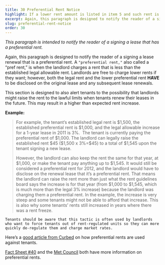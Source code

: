 ```yaml
---
title: 30 Preferential Rent Notice
highlight: If a lower rent amount is listed in item 5 and such rent is a preferential rent
excerpt: Again, this paragraph is designed to notify the reader of a signing a lease renewal
slug: preferential-rent-notice
order: 30
---
```


_This paragraph is intended to notify the reader of a signing a lease that has a preferential rent._

Again, this paragraph is designed to notify the reader of a signing a lease renewal that is a preferential rent. A `"preferential rent,"` also called a “pref rent,” is when the landlord charges a rent that is less than the established legal allowable rent. Landlords are free to charge lower rents if they want; however, both the legal rent and the lower preferential rent **HAVE** to be disclosed on the original lease and any subsequent lease renewals.  

This section is designed to also alert tenants to the possibility that landlords might raise the rent to the lawful limits when tenants renew their leases in the future. This may result in a higher than expected rent increase.

**Example:**
<blockquote style="border-left-style: solid; padding-left: 10px;"> For example, the tenant’s established legal rent is $1,500, the established preferential rent is $1,000, and the legal allowable increase for a 1-year lease in 2011 is 3%.  The tenant is currently paying the preferential rent of $1,000. The landlord can legally raise the established rent $45 ($1,500 x 3%=$45) to a total of $1,545 upon the tenant signing a new lease. 

However, the landlord can also keep the rent the same for that year, at $1,000, or make the tenant pay anything up to $1,545. It would still be considered a preferential rent for 2012, and the landlord would have to disclose on the renewal lease that it’s a preferential rent. That means the landlord can raise the rent more than just what the rent guidelines board says the increase is for that year (from $1,000 to $1,545, which is much more than the legal 3% increase) because the landlord was charging them a preferential rent. In the example, the increase is very steep and some tenants might not be able to afford that increase. This is also why some tenants’ rents still increased in years where there was a rent freeze. 
</blockquote>

`Tenants should be aware that this tactic is often used by landlords who want to force tenants out of rent-regulated units so they can more quickly de-regulate them and charge market rates.`

Here’s a [good article from Curbed](https://ny.curbed.com/2017/4/25/15425058/nyc-rent-stabilization-loophole-landlords) on how preferential rents are used against tenants.

[Fact Sheet #40](https://hcr.ny.gov/system/files/documents/2018/09/orafac40.pdf) and the [Met Council](http://metcouncilonhousing.org/help_and_answers/preferential_rents) both have more information on preferential rents.
